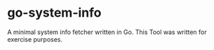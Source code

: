 # go-system-info
A minimal system info fetcher written in Go. This Tool was written for exercise purposes.

